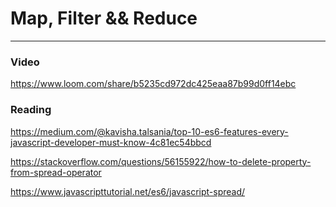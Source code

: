 # Map, Filter && Reduce

---

### Video

https://www.loom.com/share/b5235cd972dc425eaa87b99d0ff14ebc

### Reading

https://medium.com/@kavisha.talsania/top-10-es6-features-every-javascript-developer-must-know-4c81ec54bbcd

https://stackoverflow.com/questions/56155922/how-to-delete-property-from-spread-operator

https://www.javascripttutorial.net/es6/javascript-spread/
